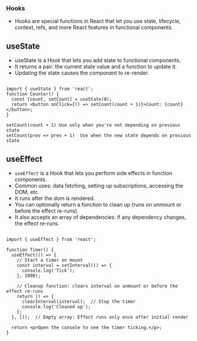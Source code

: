 ### Hooks
- Hooks are special functions in React that let you use state, lifecycle, context, refs, and more React features in functional components.

## useState
- useState is a Hook that lets you add state to functional components.
- It returns a pair: the current state value and a function to update it.
- Updating the state causes the component to re-render.

```

import { useState } from 'react';
function Counter() {
  const [count, setCount] = useState(0);
  return <button onClick={() => setCount(count + 1)}>Count: {count}</button>;
}

setCount(count + 1)	Use only when you're not depending on previous state
setCount(prev => prev + 1)	Use when the new state depends on previous state

```

## useEffect 
- `useEffect` is a Hook that lets you perform side effects in function components.
- Common uses: data fetching, setting up subscriptions, accessing the DOM, etc.
- It runs after the dom is rendered.
- You can optionally return a function to clean up (runs on unmount or before the effect re-runs).
- It also accepts an array of dependencies: if any dependency changes, the effect re-runs.

```

import { useEffect } from 'react';

function Timer() {
  useEffect(() => {
    // Start a timer on mount
    const interval = setInterval(() => {
      console.log('Tick');
    }, 1000);

    // Cleanup function: clears interval on unmount or before the effect re-runs
    return () => {
      clearInterval(interval);  // Stop the timer
      console.log('Cleaned up');
    };
  }, []);  // Empty array: Effect runs only once after initial render

  return <p>Open the console to see the timer ticking.</p>;
}

```
